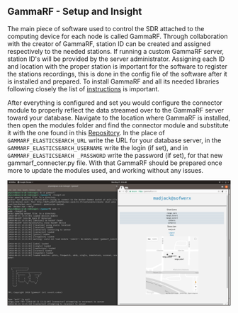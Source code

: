 ## GammaRF - Setup and Insight
The main piece of software used to control the SDR attached to the computing device for each node is called GammaRF. Through collaboration with the creator of GammaRF, station ID can be created and assigned respectively to the needed stations. If running a custom GammaRF server, station ID's will be provided by the server administrator. Assigning each ID and location with the proper station is important for the software to register the stations recordings, this is done in the config file of the software after it is installed and prepared. To install GammaRF and all its needed libraries following closely the list of [instructions](http://www.gammarf.io/client.html#installation) is important.

After everything is configured and set you would configure the connector module to properly reflect the data streamed over to the GammaRF server toward your database. Navigate to the location where GammaRF is installed, then open the modules folder and find the connector module and substitute it with the one found in this [Repository](https://github.com/sofwerx/es-gammarf/blob/master/gammarf_connector.py). In the place of `GAMMARF_ELASTICSEARCH_URL` write the URL for your database server, in the `GAMMARF_ELASTICSEARCH_USERNAME` write the login (if set), and in `GAMMARF_ELASTICSEARCH _PASSWORD` write the password (if set), for that new gammarf_connecter.py file. With that GammaRF should be prepared once more to update the modules used, and working without any issues.

![](RF-Software.png)
